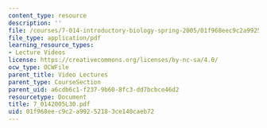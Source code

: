 ```yaml
---
content_type: resource
description: ''
file: /courses/7-014-introductory-biology-spring-2005/01f968eec9c2a99252183ce140caeb72_7_0142005L30.pdf
file_type: application/pdf
learning_resource_types:
- Lecture Videos
license: https://creativecommons.org/licenses/by-nc-sa/4.0/
ocw_type: OCWFile
parent_title: Video Lectures
parent_type: CourseSection
parent_uid: a6cdb6c1-f237-9b60-8fc3-dd7bcbce46d2
resourcetype: Document
title: 7_0142005L30.pdf
uid: 01f968ee-c9c2-a992-5218-3ce140caeb72
---
```

